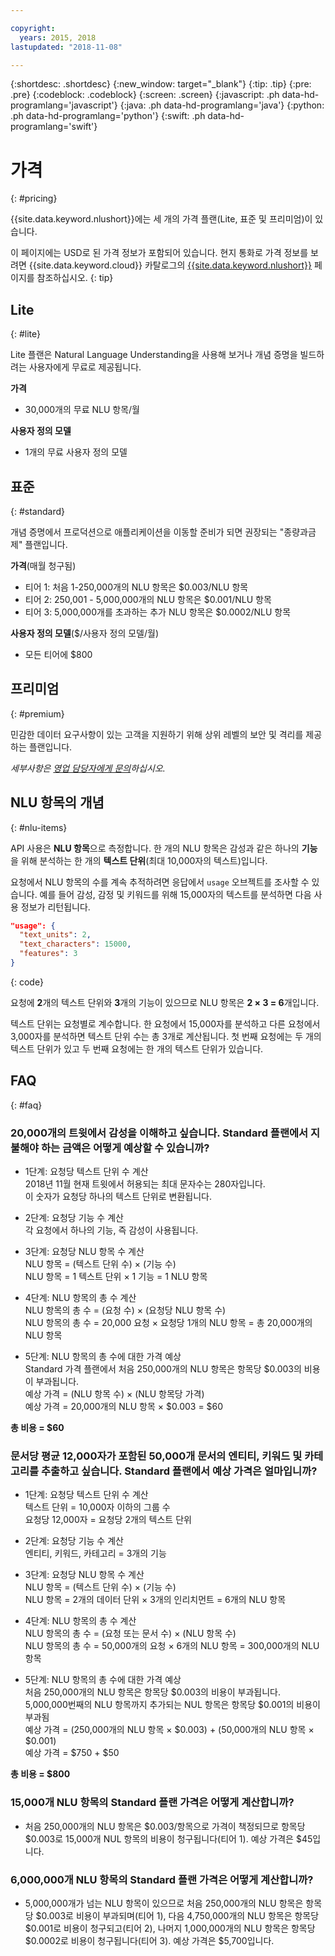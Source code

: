 ```yaml
---

copyright:
  years: 2015, 2018
lastupdated: "2018-11-08"

---
```


{:shortdesc: .shortdesc}
{:new_window: target="_blank"}
{:tip: .tip}
{:pre: .pre}
{:codeblock: .codeblock}
{:screen: .screen}
{:javascript: .ph data-hd-programlang='javascript'}
{:java: .ph data-hd-programlang='java'}
{:python: .ph data-hd-programlang='python'}
{:swift: .ph data-hd-programlang='swift'}

# 가격
{: #pricing}

{{site.data.keyword.nlushort}}에는 세 개의 가격 플랜(Lite, 표준 및 프리미엄)이 있습니다.

이 페이지에는 USD로 된 가격 정보가 포함되어 있습니다. 현지 통화로 가격 정보를 보려면 {{site.data.keyword.cloud}} 카탈로그의 [{{site.data.keyword.nlushort}}](https://{DomainName}/catalog/services/natural-language-understanding) 페이지를 참조하십시오.
{: tip}

## Lite
{: #lite}

Lite 플랜은 Natural Language Understanding을 사용해 보거나 개념 증명을 빌드하려는 사용자에게 무료로 제공됩니다.

**가격**
- 30,000개의 무료 NLU 항목/월

**사용자 정의 모델**
- 1개의 무료 사용자 정의 모델

## 표준
{: #standard}

개념 증명에서 프로덕션으로 애플리케이션을 이동할 준비가 되면 권장되는 "종량과금제" 플랜입니다.

**가격**(매월 청구됨)
- 티어 1: 처음 1-250,000개의 NLU 항목은 $0.003/NLU 항목
- 티어 2: 250,001 - 5,000,000개의 NLU 항목은 $0.001/NLU 항목
- 티어 3: 5,000,000개를 초과하는 추가 NLU 항목은 $0.0002/NLU 항목

**사용자 정의 모델**($/사용자 정의 모델/월)
- 모든 티어에 $800

## 프리미엄
{: #premium}

민감한 데이터 요구사항이 있는 고객을 지원하기 위해 상위 레벨의 보안 및 격리를 제공하는 플랜입니다.

_세부사항은 [영업 담당자에게 문의](https://www.ibm.com/account/reg/us-en/signup?formid=MAIL-watson)하십시오._

## NLU 항목의 개념
{: #nlu-items}

API 사용은 **NLU 항목**으로 측정합니다. 한 개의 NLU 항목은 감성과 같은 하나의 **기능**을 위해 분석하는 한 개의 **텍스트 단위**(최대 10,000자의 텍스트)입니다.

요청에서 NLU 항목의 수를 계속 추적하려면 응답에서 `usage` 오브젝트를 조사할 수 있습니다. 예를 들어 감성, 감정 및 키워드를 위해 15,000자의 텍스트를 분석하면 다음 사용 정보가 리턴됩니다.

```json
"usage": {
  "text_units": 2,
  "text_characters": 15000,
  "features": 3
}
```
{: code}
  
요청에 **2**개의 텍스트 단위와 **3**개의 기능이 있으므로 NLU 항목은 **2 × 3 = 6**개입니다.

텍스트 단위는 요청별로 계수합니다. 한 요청에서 15,000자를 분석하고 다른 요청에서 3,000자를 분석하면 텍스트 단위 수는 총 3개로 계산됩니다. 첫 번째 요청에는 두 개의 텍스트 단위가 있고 두 번째 요청에는 한 개의 텍스트 단위가 있습니다.

## FAQ
{: #faq}

### 20,000개의 트윗에서 감성을 이해하고 싶습니다. Standard 플랜에서 지불해야 하는 금액은 어떻게 예상할 수 있습니까?

- 1단계: 요청당 텍스트 단위 수 계산<br>
2018년 11월 현재 트윗에서 허용되는 최대 문자수는 280자입니다.<br>
이 숫자가 요청당 하나의 텍스트 단위로 변환됩니다.

- 2단계: 요청당 기능 수 계산<br>
각 요청에서 하나의 기능, 즉 감성이 사용됩니다.

- 3단계: 요청당 NLU 항목 수 계산<br>
NLU 항목 = (텍스트 단위 수) × (기능 수)<br>
NLU 항목 = 1 텍스트 단위 × 1 기능 = 1 NLU 항목

- 4단계: NLU 항목의 총 수 계산 <br>
NLU 항목의 총 수 = (요청 수) × (요청당 NLU 항목 수) <br>
NLU 항목의 총 수 = 20,000 요청 × 요청당 1개의 NLU 항목 = 총 20,000개의 NLU 항목

- 5단계: NLU 항목의 총 수에 대한 가격 예상<br>
Standard 가격 플랜에서 처음 250,000개의 NLU 항목은 항목당 $0.003의 비용이 부과됩니다.<br>
예상 가격 = (NLU 항목 수) × (NLU 항목당 가격) <br>
예상 가격 = 20,000개의 NLU 항목 × $0.003 = $60

**총 비용 = $60**

### 문서당 평균 12,000자가 포함된 50,000개 문서의 엔티티, 키워드 및 카테고리를 추출하고 싶습니다. Standard 플랜에서 예상 가격은 얼마입니까?
- 1단계: 요청당 텍스트 단위 수 계산 <br>
텍스트 단위 = 10,000자 이하의 그룹 수 <br>
요청당 12,000자 = 요청당 2개의 텍스트 단위

- 2단계: 요청당 기능 수 계산<br>
엔티티, 키워드, 카테고리 = 3개의 기능

- 3단계: 요청당 NLU 항목 수 계산 <br>
NLU 항목 = (텍스트 단위 수) × (기능 수) <br>
NLU 항목 = 2개의 데이터 단위 × 3개의 인리치먼트 = 6개의 NLU 항목

- 4단계: NLU 항목의 총 수 계산 <br>
NLU 항목의 총 수 = (요청 또는 문서 수) × (NLU 항목 수) <br>
NLU 항목의 총 수 = 50,000개의 요청 × 6개의 NLU 항목 = 300,000개의 NLU 항목

- 5단계: NLU 항목의 총 수에 대한 가격 예상 <br>
처음 250,000개의 NLU 항목은 항목당 $0.003의 비용이 부과됩니다.<br>
5,000,000번째의 NLU 항목까지 추가되는 NUL 항목은 항목당 $0.001의 비용이 부과됨<br>
예상 가격 = (250,000개의 NLU 항목 × $0.003) + (50,000개의 NLU 항목 × $0.001) <br>
예상 가격 = $750 + $50


**총 비용 = $800**

### 15,000개 NLU 항목의 Standard 플랜 가격은 어떻게 계산합니까?
- 처음 250,000개의 NLU 항목은 $0.003/항목으로 가격이 책정되므로 항목당 $0.003로 15,000개 NUL 항목의 비용이 청구됩니다(티어 1). 예상 가격은 $45입니다. 

### 6,000,000개 NLU 항목의 Standard 플랜 가격은 어떻게 계산합니까?
- 5,000,000개가 넘는 NLU 항목이 있으므로 처음 250,000개의 NLU 항목은 항목당 $0.003로 비용이 부과되며(티어 1), 다음 4,750,000개의 NLU 항목은 항목당 $0.001로 비용이 청구되고(티어 2), 나머지 1,000,000개의 NLU 항목은 항목당 $0.0002로 비용이 청구됩니다(티어 3). 예상 가격은 $5,700입니다. 



